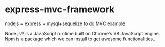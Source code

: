 # express-mvc-framework
nodejs + express + mysql+sequelize to do MVC example

Node.js® is a JavaScript runtime built on Chrome's V8 JavaScript engine.
Npm is a package which we can install to get awesome functionalities...
